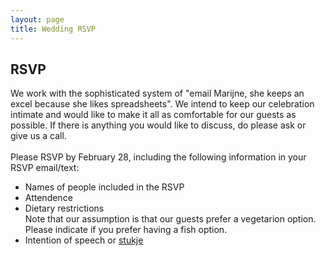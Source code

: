 ```yaml
---
layout: page
title: Wedding RSVP
---
```


<div class='class_01'>
 
 <h2>RSVP</h2>

 <p>
 We work with the sophisticated system of "email Marijne, she keeps an excel because she likes spreadsheets". We intend to keep our celebration intimate and would like to make it all as comfortable for our guests as possible. If there is anything you would like to discuss, do please ask or give us a call. 
 <br>
 <br>
  Please RSVP by February 28, including the following information in your RSVP email/text:  
 </p>

 <ul>
   <li>Names of people included in the RSVP</li>
   <li>Attendence</li>
   <li>Dietary restrictions <br/>
     Note that our assumption is that our guests prefer a vegetarion option.  <br/>
     Please indicate if you prefer having a fish option.</li>
   <li>Intention of speech or <a href="https://schijns-fischer-wedding.github.io/pages/faq.html">stukje</a> </li>
 </ul> 
 




